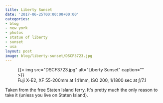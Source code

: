 ```yaml
---
title: Liberty Sunset
date: '2017-06-25T00:00:00+00:00'
categories:
- blog
- new york
- photos
- statue of liberty
- sunset
- usa
layout: post
image: blog/liberty-sunset/DSCF3723.jpg
---
```


<figure class="photo photo--wide">
  {{< img src="DSCF3723.jpg" alt="Liberty Sunset" caption="" >}}

  <figcaption>Fuji X-E2, XF 55-200mm at 141mm, ISO 200, 1/1800 sec at ƒ/7.1</figcaption>
</figure>

Taken from the free Staten Island ferry. It's pretty much the only reason to
take it (unless you live on Staten Island).




